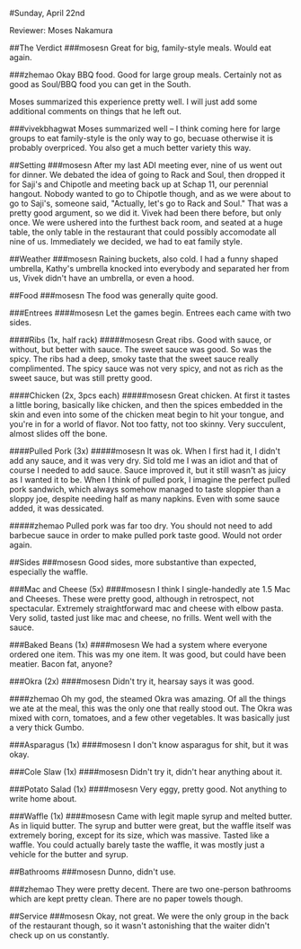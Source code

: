 #Sunday, April 22nd

Reviewer: Moses Nakamura

##The Verdict
###mosesn
Great for big, family-style meals.  Would eat again.

###zhemao
Okay BBQ food. Good for large group meals. Certainly not as good as Soul/BBQ
food you can get in the South. 

Moses summarized this experience pretty well. I will just add some additional 
comments on things that he left out.

###vivekbhagwat
Moses summarized well – I think coming here for large groups to eat family-style is the only way to go, becuase otherwise it is probably overpriced. You also get a much better variety this way.

##Setting
###mosesn
After my last ADI meeting ever, nine of us went out for dinner.  We debated the
idea of going to Rack and Soul, then dropped it for Saji's and Chipotle and
meeting back up at Schap 11, our perennial hangout.  Nobody wanted to go to
Chipotle though, and as we were about to go to Saji's, someone said, "Actually,
let's go to Rack and Soul."  That was a pretty good argument, so we did it.
Vivek had been there before, but only once.  We were ushered into the furthest
back room, and seated at a huge table, the only table in the restaurant that
could possibly accomodate all nine of us.  Immediately we decided, we had to
eat family style.

##Weather
###mosesn
Raining buckets, also cold.  I had a funny shaped umbrella, Kathy's umbrella
knocked into everybody and separated her from us, Vivek didn't have an
umbrella, or even a hood.

##Food
###mosesn
The food was generally quite good.

###Entrees
####mosesn
Let the games begin.  Entrees each came with two sides.

####Ribs (1x, half rack)
#####mosesn
Great ribs.  Good with sauce, or without, but better with sauce.  The sweet
sauce was good.  So was the spicy.  The ribs had a deep, smoky taste that the
sweet sauce really complimented.  The spicy sauce was not very spicy, and not
as rich as the sweet sauce, but was still pretty good.

####Chicken (2x, 3pcs each)
#####mosesn
Great chicken.  At first it tastes a little boring, basically like chicken, and
then the spices embedded in the skin and even into some of the chicken meat
begin to hit your tongue, and you're in for a world of flavor.  Not too fatty,
not too skinny.  Very succulent, almost slides off the bone.

####Pulled Pork (3x)
#####mosesn
It was ok.  When I first had it, I didn't add any sauce, and it was very
dry.  Sid told me I was an idiot and that of course I needed to add sauce.
Sauce improved it, but it still wasn't as juicy as I wanted it to be.  When I
think of pulled pork, I imagine the perfect pulled pork sandwich, which always
somehow managed to taste sloppier than a sloppy joe, despite needing half as
many napkins.  Even with some sauce added, it was dessicated.

#####zhemao
Pulled pork was far too dry. You should not need to add barbecue sauce in order
to make pulled pork taste good. Would not order again.

##Sides
###mosesn
Good sides, more substantive than expected, especially the waffle.

###Mac and Cheese (5x)
####mosesn
I think I single-handedly ate 1.5 Mac and Cheeses.  These were pretty good,
although in retrospect, not spectacular.  Extremely straightforward mac and
cheese with elbow pasta.  Very solid, tasted just like mac and cheese, no
frills.  Went well with the sauce.

###Baked Beans (1x)
####mosesn
We had a system where everyone ordered one item.  This was my one item.  It was
good, but could have been meatier.  Bacon fat, anyone?

###Okra (2x)
####mosesn
Didn't try it, hearsay says it was good.

####zhemao
Oh my god, the steamed Okra was amazing. Of all the things we ate at the meal,
this was the only one that really stood out. The Okra was mixed with corn, 
tomatoes, and a few other vegetables. It was basically just a very thick Gumbo.

###Asparagus (1x)
####mosesn
I don't know asparagus for shit, but it was okay.

###Cole Slaw (1x)
####mosesn
Didn't try it, didn't hear anything about it.

###Potato Salad (1x)
####mosesn
Very eggy, pretty good.  Not anything to write home about.

###Waffle (1x)
####mosesn
Came with legit maple syrup and melted butter.  As in liquid butter.  The syrup
and butter were great, but the waffle itself was extremely boring, except for
its size, which was massive.  Tasted like a waffle.  You could actually barely
taste the waffle, it was mostly just a vehicle for the butter and syrup.

##Bathrooms
###mosesn
Dunno, didn't use.

###zhemao
They were pretty decent. There are two one-person bathrooms which are kept 
pretty clean. There are no paper towels though. 

##Service
###mosesn
Okay, not great.  We were the only group in the back of the restaurant though,
so it wasn't astonishing that the waiter didn't check up on us constantly.
